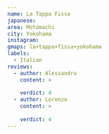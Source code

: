 ```yaml
---
name: La Tappa Fissa
japanese:
area: Motomachi
city: Yokohama
instagram:
gmaps: la+tappa+fissa+yokohama
labels:
  - Italian
reviews:
  - author: Alessandro
    content: >
      
    verdict: 4
  - author: Lorenzo
    content: >
      
    verdict: 4
---
```

